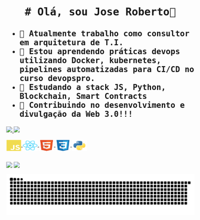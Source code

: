 
<head>
 <link href="https://fonts.googleapis.com/css2?family=Fira+Code&display=swap" rel="stylesheet">
</head>

<h1 style="text-align: center; font-family: 'Fira Code', monospace;"> # Olá, sou Jose Roberto👋</h1>


<h2 style="font-family: 'Fira Code', monospace;">
 
  - 🔭 Atualmente trabalho como consultor em arquitetura de T.I.
  - 🧠 Estou aprendendo práticas devops utilizando Docker, kubernetes, pipelines automatizadas para CI/CD no curso devopspro.
  - 🌱 Estudando a stack JS, Python, Blockchain, Smart Contracts
  - 👯 Contribuindo no desenvolvimento e divulgação da Web 3.0!!!
</h2>

 <div>
  <a href="https://github.com/zamariolajr">
  <img height="180em" src="https://github-readme-stats.vercel.app/api?username=zamariolajr&show_icons=true&theme=great-gatsby&include_all_commits=true&count_private=true"/>
  <img height="180em" src="https://github-readme-stats.vercel.app/api/top-langs/?username=zamariolajr&layout=compact&langs_count=7&theme=great-gatsby"/>
</div>
<div style="display: inline_block"><br>
  <img align="center" alt="JavScript" height="30" width="40" src="https://raw.githubusercontent.com/devicons/devicon/master/icons/javascript/javascript-plain.svg">
  <img align="center" alt="React" height="30" width="40" src="https://raw.githubusercontent.com/devicons/devicon/master/icons/react/react-original.svg">
  <img align="center" alt="HTML" height="30" width="40" src="https://raw.githubusercontent.com/devicons/devicon/master/icons/html5/html5-original.svg">
  <img align="center" alt="CSS" height="30" width="40" src="https://raw.githubusercontent.com/devicons/devicon/master/icons/css3/css3-original.svg">
  <img align="center" alt="Python" height="30" width="40" src="https://raw.githubusercontent.com/devicons/devicon/master/icons/python/python-original.svg">
</div>
  
 ##
 
<div> 
  <a href = "mailto:zamariolajr@gmail.com"><img src="https://img.shields.io/badge/-Gmail-D14836?style=for-the-badge&logo=gmail&logoColor=white" target="_blank"></a>
  <a href="https://www.linkedin.com/in/josezamariola" target="_blank"><img src="https://img.shields.io/badge/-LinkedIn-%230077B5?style=for-the-badge&logo=linkedin&logoColor=white" target="_blank"></a> 
  
  ![Snake animation](https://github.com/zamariolajr/zamariolajr/blob/output/github-contribution-grid-snake.svg)
  
</div>
